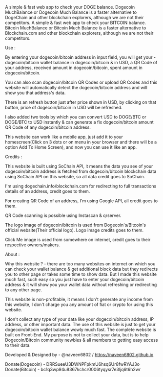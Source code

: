 A simple & fast web app to check your DOGE balance. Dogecoin MuchBalance or Dogecoin Much Balance is a faster alternative to DogeChain and other blockchain explorers, although we are not their competitors.
A simple & fast web app to check your BITCOIN balance. Bitcoin MuchBalance or Bitcoin Much Balance is a faster alternative to Blockchain.com and other blockchain explorers, although we are not their competitors.

Use :

By entering your dogecoin/bitcoin address in input field, you will get your - dogecoin/bitcoin wallet balance in dogecoin/bitcoin & in USD, a QR Code of your address, received amount in dogecoin/bitcoin, spent amount in dogecoin/bitcoin.

You can also scan dogecoin/bitcoin QR Codes or upload QR Codes and this website will automatically detect the dogecoin/bitcoin address and will show you that address's data.

There is an refresh button just after price shown in USD, by clicking on that button, price of dogecoin/bitcoin in USD will be refreshed.

I also added two tools by which you can convert USD to DOGE/BTC or DOGE/BTC to USD instantly & can generate a fix dogecoin/bitcoin amount QR Code of any dogecoin/bitcoin address.

This website can work like a mobile app, just add it to your homescreen(Click on 3 dots or on menu in your browser and there will be a option Add To Home Screen), and now you can use it like an app.


Credits :

This website is built using SoChain API, it means the data you see of your dogecoin/bitcoin address is fetched from dogecoin/bitcoin blockchain data using SoChain API on this website, so all data credit goes to SoChain.

I'm using dogechain.info/blockchain.com for redirecting to full transactions details of an address, credit goes to them.

For creating QR Code of an address, I'm using Google API, all credit goes to them.

QR Code scanning is possible using Instascan & qrserver.

The logo image of dogecoin/bitcoin is used from Dogecoin's/Bitcoin's official website(Their official logo). Logo image credits goes to them.

Click Me image is used from somewhere on internet, credit goes to their respective owners/makers.


About :

Why this website ? - there are too many websites on internet on which you can check your wallet balance & get additional block data but they redirects you to other page or takes some time to show data. But I made this website much fast, such easy so you just have to enter your dogecoin/bitcoin address & it will show you your wallet data without refreshing or redirecting to any other page.

This website is non-profitable, it means I don't generate any income from this website, I don't charge you any amount of fiat or crypto for using this website.

I don't collect any type of your data like your dogecoin/bitcoin address, IP address, or other important data. The use of this website is just to get your dogecoin/bitcoin wallet balance wowly much fast. The complete website is built on Front-End. My purpose is not to collect your data, but is to help Dogecoin/Bitcoin community newbies & all members to getting easy access to their data.

Developed & Designed by - @naveen6802 / https://naveen6802.github.io

Donate(Dogecoin) - DRRSueeU3DWNPFpkmU6hsq6Ur8fwRYAJ3o
Donate(Bitcoin) - bc1q3wp94u8367kchcr0006tyqysr7e3ljq6t6h2wr
